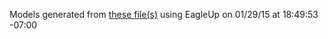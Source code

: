 Models generated from [these file(s)](http://raw.github.com/sparkfun/Logic_Level_Bidirectional/ff72f7271a2fdae38c49dec356c462ff4ec75784/Hardware/Logic_Level_Bidirectional.brd) using EagleUp on 01/29/15 at 18:49:53 -07:00
